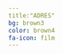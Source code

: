 ```yaml
---
title:"ADRES"
bg: brown3
color: brown4
fa-icon: film
---
```


<center>
  <iframe src="https://www.google.com/maps/embed?pb=!1m18!1m12!1m3!1d1670.6331769637322!2d30.3306032081565$
</center>
